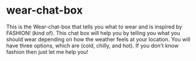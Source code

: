 # wear-chat-box

This is the Wear-chat-box that tells you what to wear and is inspired by FASHION! (kind of). This chat box will help you by telling you what you should wear depending on how the weather feels at your location. You will have three options, which are (cold, chilly, and hot). If you don't know fashion then just let me help you!
 
